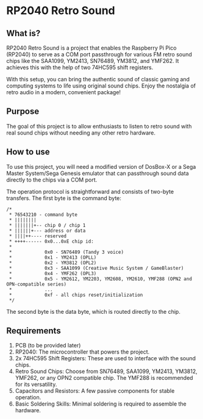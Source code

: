 # RP2040 Retro Sound

## What is?
RP2040 Retro Sound is a project that enables the Raspberry Pi Pico (RP2040) to serve as a COM port passthrough for various FM retro sound chips like the SAA1099, YM2413, SN76489, YM3812, and YMF262. It achieves this with the help of two 74HC595 shift registers.

With this setup, you can bring the authentic sound of classic gaming and computing systems to life using original sound chips. Enjoy the nostalgia of retro audio in a modern, convenient package!

## Purpose
The goal of this project is to allow enthusiasts to listen to retro sound with real sound chips without needing any other retro hardware.

## How to use
To use this project, you will need a modified version of DosBox-X or a Sega Master System/Sega Genesis emulator that can passthrough sound data directly to the chips via a COM port.

The operation protocol is straightforward and consists of two-byte transfers. The first byte is the command byte:

```
/*
 * 76543210 - command byte
 * ||||||||
 * |||||||+-- chip 0 / chip 1
 * ||||||+--- address or data
 * ||||++---- reserved
 * ++++------ 0x0...0xE chip id:
 *
 *            0x0 - SN76489 (Tandy 3 voice)
 *            0x1 - YM2413 (OPLL)
 *            0x2 - YM3812 (OPL2)
 *            0x3 - SAA1099 (Creative Music System / GameBlaster)
 *            0x4 - YMF262 (OPL3)
 *            0x5 - YM2612, YM2203, YM2608, YM2610, YMF288 (OPN2 and OPN-compatible series)
 *            ...
 *            0xf - all chips reset/initialization
 */
```

The second byte is the data byte, which is routed directly to the chip.

## Requirements
1. PCB (to be provided later)
2. RP2040: The microcontroller that powers the project.
3. 2x 74HC595 Shift Registers: These are used to interface with the sound chips.
4. Retro Sound Chips: Choose from SN76489, SAA1099, YM2413, YM3812, YMF262, or any OPN2 compatible chip. The YMF288 is recommended for its versatility.
5. Capacitors and Resistors: A few passive components for stable operation.
6. Basic Soldering Skills: Minimal soldering is required to assemble the hardware.
